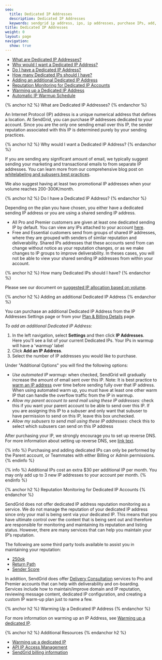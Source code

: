 ```yaml
---
seo:
  title: Dedicated IP Addresses
  description: Dedicated IP Addresses
  keywords: sendgrid ip address, ips, ip addresses, purchase IPs, add, additional, more, new, IP, address, purchase, dedicated, account, another, need, IPs, warmup, sending, originating, originate, plan, reputation, monitoring, monitor
title: Dedicated IP Addresses
weight: 0
layout: page
navigation:
  show: true
---
```


- [What are Dedicated IP Addresses?](#-What-are-Dedicated-IP-Addresses)
- [Why would I want a Dedicated IP Address?](#-Why-would-I-want-a-Dedicated-IP-Address)
- [Do I have a Dedicated IP Address?](#-Do-I-have-a-Dedicated-IP-Address)
- [How many Dedicated IPs should I have?](#-How-many-Dedicated-IPs-should-I-have)
- [Adding an additional Dedicated IP Address](#-Adding-an-additional-Dedicated-IP-Address)
- [Reputation Monitoring for Dedicated IP Accounts](#-Reputation-Monitoring-for-Dedicated-IP-Accounts)
- [Warming up a Dedicated IP Address](#-Warming-up-a-Dedicated-IP-Address)
- [Automatic IP Warmup Schedule](#-Automatic-IP-Warmup-Schedule)

{% anchor h2 %}
What are Dedicated IP Addresses?
{% endanchor %}

An Internet Protocol (IP) address is a unique numerical address that defines a location. At SendGrid, you can purchase IP addresses dedicated to your account. Since you are the only one sending email over this IP, the sender reputation associated with this IP is determined purely by your sending practices.


{% anchor h2 %}
Why would I want a Dedicated IP Address?
{% endanchor %}

If you are sending any significant amount of email, we typically suggest sending your marketing and transactional emails to from separate IP addresses. You can learn more from our comprehensive blog post on [whitelabeling and subusers best practices](https://sendgrid.com/blog/whitelabeling-and-subusers-best-practices/).

We also suggest having at least two promotional IP addresses when your volume reaches 200-300K/month.


{% anchor h2 %}
Do I have a Dedicated IP Address?
{% endanchor %}

Depending on the plan you have chosen, you either have a dedicated sending IP address or you are using a shared sending IP address.

- All Pro and Premier customers are given at least one dedicated sending IP by default. You can view any IPs attached to your account [here](https://app.sendgrid.com/settings/ip_addresses).
- Free and Essential customers send from groups of shared IP addresses, where they are grouped with senders of similar reputation and deliverability. Shared IPs addresses that these accounts send from can change without notice as your reputation changes, or as we make changes to IP groups to improve deliverability. In theses cases, you will not be able to view your shared sending IP addresses from within your account.


{% anchor h2 %}
How many Dedicated IPs should I have?
{% endanchor %}

Please see our document on [suggested IP allocation based on volume](https://sendgrid.com/docs/assets/IPWarmupSchedule.pdf).


{% anchor h2 %}
Adding an additional Dedicated IP Address
{% endanchor %}

You can purchase an additional Dedicated IP Address from the IP Addresses Settings page or from your [Plan & Billing Details](https://app.sendgrid.com/settings/billing) page.

*To add an additional Dedicated IP Address:*

1. In the left navigation, select **Settings** and then click **IP Addresses**.  
   Here you'll see a list of your current Dedicated IPs. Your IPs in warmup will have a 'warmup' label
1. Click **Add an IP Address**. 
1. Select the number of IP addresses you would like to purchase.

Under "Additional Options" you will find the following options:

  * *Use automated IP warmup:* when checked, SendGrid will gradually increase the amount of email sent over this IP. Note: It is best practice to [warm an IP address]({{root_url}}/Classroom/Deliver/Delivery_Introduction/warming_up_ips.html) over time before sending fully over that IP address. When using automated warm up, you must have at least one other warm IP that can handle the overflow traffic from the IP in warmup.
  * *Allow my parent account to send mail using these IP addresses:* check this if you want your parent account to be able to send over this IP. If you are assigning this IP to a subuser and only want that subuser to have permission to send on this IP, leave this box unchecked.
  * *Allow my subusers to send mail using these IP addresses:* check this to select which subusers can send on this IP address

After purchasing your IP, we strongly encourage you to set up reverse DNS. For more information about setting up reverse DNS, see [link text]({{root_url}}/User_Guide/Settings/Sender_authentication/How_to_set_up_reverse_dns.html).

{% info %} Purchasing and adding dedicated IPs can only be performed by the Parent account, or Teammates with either Billing or Admin permissions. {% endinfo %}

{% info %} Additional IPs cost an extra $30 per additional IP per month. You may only add up to 3 new IP addresses to your account per month. {% endinfo %}


{% anchor h2 %}
Reputation Monitoring for Dedicated IP Accounts
{% endanchor %}

SendGrid does not offer dedicated IP address reputation monitoring as a service.  We do not manage the reputation of your dedicated IP address since only your mail is being sent via your dedicated IP. This means that you have ultimate control over the content that is being sent out and therefore are responsible for monitoring and maintaining its reputation and listing status. However, there are many services that can help you maintain your IP’s reputation.

The following are some third party tools available to assist you in maintaining your reputation:

* [250ok](https://250ok.com/tools/blacklists/)
* [Return Path](https://returnpath.com/request-a-demo-social/?sfdc=701000000006Za6&gclid=CIO88sevkcwCFRSPfgod6u8AXA)
* [Sender Score](https://www.senderscore.org/blacklistlookup/)

In addition, SendGrid does offer [Delivery Consultation](https://sendgrid.com/marketing/delivery-consult/) services to Pro and Premier accounts that can help with deliverability and on-boarding. Services include how to maintain/improve domain and IP reputation, reviewing message content, dedicated IP configuration, and creating a custom IP warm-up plan just to name a few.

{% anchor h2 %}
Warming Up a Dedicated IP Address
{% endanchor %}

For more information on warming up an IP Address, see [Warming up a dedicated IP]({{root_url}}/User_Guide/Settings/ip_warmup.html).

{% anchor h2 %}
Additional Resources
{% endanchor h2 %}

- [Warming up a dedicated IP]({{root_url}}/User_Guide/Settings/ip_warmup.html)
- [API IP Access Management]({{root_url}}/User_Guide/Settings/ip_access_management.html)
- [SendGrid billing information]({{root_url}}/User_Guide/Settings/billing.html)

